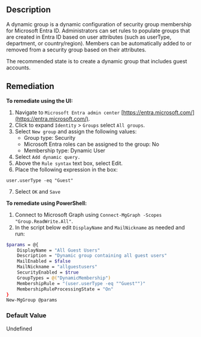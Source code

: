 ## Description

A dynamic group is a dynamic configuration of security group membership for Microsoft Entra ID. Administrators can set rules to populate groups that are created in Entra ID based on user attributes (such as userType, department, or country/region). Members can be automatically added to or removed from a security group based on their attributes.

The recommended state is to create a dynamic group that includes guest accounts.

## Remediation

**To remediate using the UI:**

1. Navigate to `Microsoft Entra admin center` [https://entra.microsoft.com/](https://entra.microsoft.com/).
2. Click to expand `Identity` > `Groups` select `All groups`.
3. Select `New group` and assign the following values:
    - Group type: Security
    - Microsoft Entra roles can be assigned to the group: No
    - Membership type: Dynamic User
4. Select `Add dynamic query.`
5. Above the `Rule syntax` text box, select Edit.
6. Place the following expression in the box:

```
user.userType -eq "Guest"
```

7. Select `OK` and `Save`

**To remediate using PowerShell:**

1. Connect to Microsoft Graph using `Connect-MgGraph -Scopes "Group.ReadWrite.All"`.
2. In the script below edit `DisplayName` and `MailNickname` as needed and run:

```bash
$params = @{
    DisplayName = "All Guest Users"
    Description = "Dynamic group containing all guest users"
    MailEnabled = $false
    MailNickname = "allguestusers"
    SecurityEnabled = $true
    GroupTypes = @("DynamicMembership")
    MembershipRule = "(user.userType -eq ""Guest"")"
    MembershipRuleProcessingState = "On"
}
New-MgGroup @params
```

### Default Value

Undefined